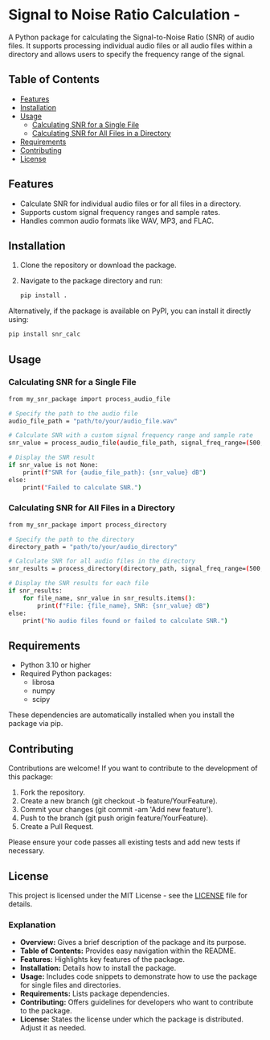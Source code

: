 # Signal to Noise Ratio Calculation -

A Python package for calculating the Signal-to-Noise Ratio (SNR) of audio files. It supports processing individual audio files or all audio files within a directory and allows users to specify the frequency range of the signal.

## Table of Contents
- [Features](#features)
- [Installation](#installation)
- [Usage](#usage)
  - [Calculating SNR for a Single File](#calculating-snr-for-a-single-file)
  - [Calculating SNR for All Files in a Directory](#calculating-snr-for-all-files-in-a-directory)
- [Requirements](#requirements)
- [Contributing](#contributing)
- [License](#license)

## Features

- Calculate SNR for individual audio files or for all files in a directory.
- Supports custom signal frequency ranges and sample rates.
- Handles common audio formats like WAV, MP3, and FLAC.

## Installation

1. Clone the repository or download the package.
2. Navigate to the package directory and run:

    ```bash
    pip install .
    ```

Alternatively, if the package is available on PyPI, you can install it directly using:

```bash
pip install snr_calc
```
## Usage

### Calculating SNR for a Single File

```bash
from my_snr_package import process_audio_file

# Specify the path to the audio file
audio_file_path = "path/to/your/audio_file.wav"

# Calculate SNR with a custom signal frequency range and sample rate
snr_value = process_audio_file(audio_file_path, signal_freq_range=(500, 4000), sample_rate=16000)

# Display the SNR result
if snr_value is not None:
    print(f"SNR for {audio_file_path}: {snr_value} dB")
else:
    print("Failed to calculate SNR.")
```

### Calculating SNR for All Files in a Directory

```bash
from my_snr_package import process_directory

# Specify the path to the directory
directory_path = "path/to/your/audio_directory"

# Calculate SNR for all audio files in the directory
snr_results = process_directory(directory_path, signal_freq_range=(500, 4000), sample_rate=16000)

# Display the SNR results for each file
if snr_results:
    for file_name, snr_value in snr_results.items():
        print(f"File: {file_name}, SNR: {snr_value} dB")
else:
    print("No audio files found or failed to calculate SNR.")
```

## Requirements
- Python 3.10 or higher
- Required Python packages:
  - librosa
  - numpy
  - scipy

These dependencies are automatically installed when you install the package via pip.

## Contributing

Contributions are welcome! If you want to contribute to the development of this package:

1. Fork the repository.
2. Create a new branch (git checkout -b feature/YourFeature).
3. Commit your changes (git commit -am 'Add new feature').
4. Push to the branch (git push origin feature/YourFeature).
5. Create a Pull Request.

Please ensure your code passes all existing tests and add new tests if necessary.

## License
This project is licensed under the MIT License - see the [LICENSE](./LICENSE) file for details.


### Explanation

- **Overview:** Gives a brief description of the package and its purpose.
- **Table of Contents:** Provides easy navigation within the README.
- **Features:** Highlights key features of the package.
- **Installation:** Details how to install the package.
- **Usage:** Includes code snippets to demonstrate how to use the package for single files and directories.
- **Requirements:** Lists package dependencies.
- **Contributing:** Offers guidelines for developers who want to contribute to the package.
- **License:** States the license under which the package is distributed. Adjust it as needed.